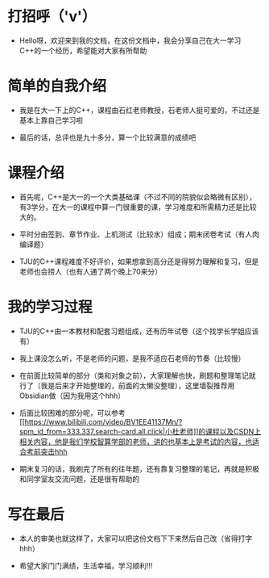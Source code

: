 # 打招呼（'v'）

- Hello呀，欢迎来到我的文档，在这份文档中，我会分享自己在大一学习C++的一个经历，希望能对大家有所帮助

# 简单的自我介绍

- 我是在大一下上的C++，课程由石红老师教授，石老师人挺可爱的，不过还是基本上靠自己学习啦

- 最后的话，总评也是九十多分，算一个比较满意的成绩吧


# 课程介绍

- 首先呢，C++是大一的一个大类基础课（不过不同的院貌似会略微有区别），有3学分，在大一的课程中算一门很重要的课，学习难度和所需精力还是比较大的。

- 平时分由签到、章节作业、上机测试（比较水）组成；期末闭卷考试（有人肉编译题）

- TJU的C++课程难度不好评价，如果想拿到高分还是得努力理解和复习，但是老师也会捞人（也有人通了两个晚上70来分）

# 我的学习过程

- TJU的C++由一本教材和配套习题组成，还有历年试卷（这个找学长学姐应该有）

- 我上课没怎么听，不是老师的问题，是我不适应石老师的节奏（比较慢）

- 在前面比较简单的部分（类和对象之前），大家理解也快，刷题和整理笔记就行了（我是后来才开始整理的，前面的太懒没整理），这里墙裂推荐用Obsidian做（因为我用这个hhh）

- 后面比较困难的部分呢，可以参考[[https://www.bilibili.com/video/BV1EE41137Mn/?spm_id_from=333.337.search-card.all.click|小杜老师]]的课程以及CSDN上相关内容，他是我们学校智算学部的老师，讲的也基本上是考试的内容，也适合考前突击hhh

- 期末复习的话，我刷完了所有的往年题，还有靠复习整理的笔记，再就是积极和同学室友交流问题，还是很有帮助的


# 写在最后

- 本人的审美也就这样了，大家可以把这份文档下下来然后自己改（省得打字hhh）

- 希望大家门门满绩，生活幸福，学习顺利!!!
